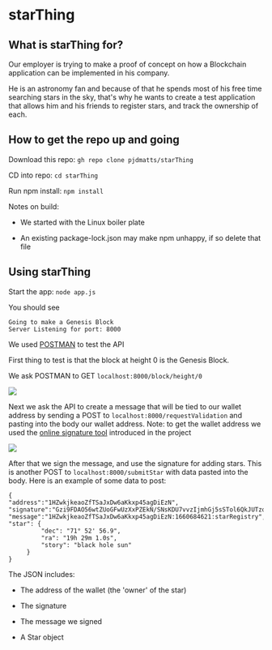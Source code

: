 # starThing

## What is starThing for?

Our employer is trying to make a proof of concept on how a Blockchain application can be implemented in his company.

He is an astronomy fan and because of that he spends most of his free time searching stars in the sky, that's why he wants to create a test application that allows him and his friends to register stars, and track the ownership of each.

## How to get the repo up and going

Download this repo: ```gh repo clone pjdmatts/starThing```

CD into repo: ```cd starThing```

Run npm install: ```npm install```

Notes on build: 

- We started with the Linux boiler plate

- An existing package-lock.json may make npm unhappy, if so delete that file

## Using starThing

Start the app: ```node app.js```

You should see 

```
Going to make a Genesis Block
Server Listening for port: 8000
```

We used [POSTMAN](https://www.postman.com/) to test the API

First thing to test is that the block at height 0 is the Genesis Block. 

We ask POSTMAN to GET ```localhost:8000/block/height/0```

![](/home/peter/Pictures/Screenshots/Screenshot%20from%202022-08-16%2017-16-56.png)

Next we ask the API to create a message that will be tied to our wallet address by sending a POST to ```localhost:8000/requestValidation``` and pasting into the body our wallet address. Note: to get the wallet address we used the [online signature tool](https://reinproject.org/bitcoin-signature-tool/#sign) introduced in the project

![](/home/peter/Pictures/Screenshots/Screenshot%20from%202022-08-16%2017-17-06.png)

After that we sign the message, and use the signature for adding stars. This is another POST to ```localhost:8000/submitStar``` with data pasted into the body. Here is an example of some data to post:

```
{
"address":"1HZwkjkeaoZfTSaJxDw6aKkxp45agDiEzN",
"signature":"Gzi9FDAO56wtZUoGFwUzXxPZEkN/SNsKDU7vvzIjmhGj5sSTol6QkJUTzoRkNMvrUU4F9JNB9OfRBYrAqgN/VTU=",
"message":"1HZwkjkeaoZfTSaJxDw6aKkxp45agDiEzN:1660684621:starRegistry",
"star": {
         "dec": "71° 52' 56.9",
         "ra": "19h 29m 1.0s",
         "story": "black hole sun"
     }
}
```

The JSON includes:

- The address of the wallet (the 'owner' of the star)

- The signature

- The message we signed

- A Star object


